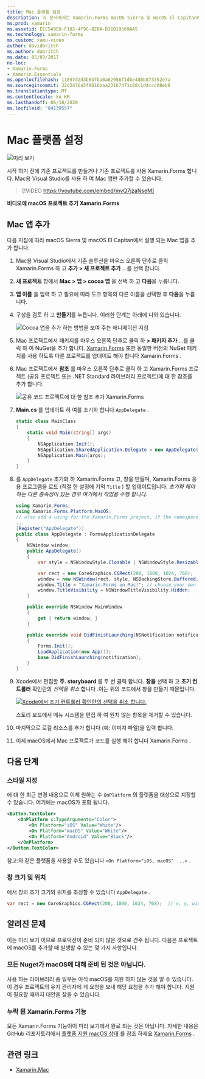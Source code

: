 ```yaml
---
title: Mac 플랫폼 설정
description: 이 문서에서는 Xamarin.Forms macOS Sierra 및 macOS El Capitan에서 실행할 수 있는 앱을 생성 하는 Mac 프로젝트를 프로젝트에 추가 하는 방법을 설명 합니다.
ms.prod: xamarin
ms.assetid: EEC549E0-F182-4F9C-B2BA-B31D19569AA5
ms.technology: xamarin-forms
ms.custom: xamu-video
author: davidbritch
ms.author: dabritch
ms.date: 05/03/2017
no-loc:
- Xamarin.Forms
- Xamarin.Essentials
ms.openlocfilehash: 11897d2d3b8b7ba0a62956f1dbe4d8b873352e7a
ms.sourcegitcommit: 32d2476a5f9016baa231b7471c88c1d4ccc08eb8
ms.translationtype: MT
ms.contentlocale: ko-KR
ms.lasthandoff: 06/18/2020
ms.locfileid: "84139557"
---
```

# <a name="mac-platform-setup"></a>Mac 플랫폼 설정

![미리 보기](~/media/shared/preview.png)

시작 하기 전에 기존 프로젝트를 만들거나 기존 프로젝트를 사용 Xamarin.Forms 합니다. Mac용 Visual Studio를 사용 하 여 Mac 앱만 추가할 수 있습니다.

> [!VIDEO https://youtube.com/embed/mvQ7jzaNseM]

**비디오에 macOS 프로젝트 추가 Xamarin.Forms**

## <a name="adding-a-mac-app"></a>Mac 앱 추가

다음 지침에 따라 macOS Sierra 및 macOS El Capitan에서 실행 되는 Mac 앱을 추가 합니다.

1. Mac용 Visual Studio에서 기존 솔루션을 마우스 오른쪽 단추로 클릭 Xamarin.Forms 하 고 **추가 > 새 프로젝트 추가** ...를 선택 합니다.

2. **새 프로젝트** 창에서 **Mac > 앱 > cocoa 앱** 을 선택 하 고 **다음**을 누릅니다.

3. **앱 이름** 을 입력 하 고 필요에 따라 도크 항목의 다른 이름을 선택한 후 **다음**을 누릅니다.

4. 구성을 검토 하 고 **만들기**를 누릅니다. 이러한 단계는 아래에 나와 있습니다.

    ![Cocoa 앱을 추가 하는 방법을 보여 주는 애니메이션 지침](mac-images/add-macos-proj.gif)

5. Mac 프로젝트에서 패키지를 마우스 오른쪽 단추로 클릭 하 **> 패키지 추가** ...를 클릭 하 여 NuGet을 추가 합니다. [Xamarin.Forms](https://www.nuget.org/packages/Xamarin.Forms/) 또한 동일한 버전의 NuGet 패키지를 사용 하도록 다른 프로젝트를 업데이트 해야 합니다 Xamarin.Forms .

6. Mac 프로젝트에서 **참조** 를 마우스 오른쪽 단추로 클릭 하 고 Xamarin.Forms 프로젝트 (공유 프로젝트 또는 .NET Standard 라이브러리 프로젝트)에 대 한 참조를 추가 합니다.

    ![공유 코드 프로젝트에 대 한 참조 추가 Xamarin.Forms](mac-images/references-sml.png)

7. **Main.cs** 를 업데이트 하 여를 초기화 합니다 `AppDelegate` .

    ```csharp
    static class MainClass
    {
        static void Main(string[] args)
        {
            NSApplication.Init();
            NSApplication.SharedApplication.Delegate = new AppDelegate(); // add this line
            NSApplication.Main(args);
        }
    }
    ```

8. 를 `AppDelegate` 초기화 하 Xamarin.Forms 고, 창을 만들며, Xamarin.Forms 응용 프로그램을 로드 (적절 한 설정에 기억 `Title` ) 할 업데이트입니다. _초기화 해야 하는 다른 종속성이 있는 경우 여기에서 작업을 수행 합니다._

    ```csharp
    using Xamarin.Forms;
    using Xamarin.Forms.Platform.MacOS;
    // also add a using for the Xamarin.Forms project, if the namespace is different to this file
    ...
    [Register("AppDelegate")]
    public class AppDelegate : FormsApplicationDelegate
    {
        NSWindow window;
        public AppDelegate()
        {
            var style = NSWindowStyle.Closable | NSWindowStyle.Resizable | NSWindowStyle.Titled;

            var rect = new CoreGraphics.CGRect(200, 1000, 1024, 768);
            window = new NSWindow(rect, style, NSBackingStore.Buffered, false);
            window.Title = "Xamarin.Forms on Mac!"; // choose your own Title here
            window.TitleVisibility = NSWindowTitleVisibility.Hidden;
        }

        public override NSWindow MainWindow
        {
            get { return window; }
        }

        public override void DidFinishLaunching(NSNotification notification)
        {
            Forms.Init();
            LoadApplication(new App());
            base.DidFinishLaunching(notification);
        }
    }
    ```

9. Xcode에서 편집할 **주. storyboard** 를 두 번 클릭 합니다. **창을** 선택 하 고 **초기 컨트롤러** 확인란의 _선택을 취소_ 합니다 .이는 위의 코드에서 창을 만들기 때문입니다.

    [![Xcode에서 초기 컨트롤러 확인란의 선택을 취소 합니다.](mac-images/xcode-init-controller-sml.png)](mac-images/xcode-init-controller.png#lightbox)

    스토리 보드에서 메뉴 시스템을 편집 하 여 원치 않는 항목을 제거할 수 있습니다.

10. 마지막으로 로컬 리소스를 추가 합니다 (예: 이미지 파일)을 입력 합니다.

11. 이제 macOS에서 Mac 프로젝트가 코드를 실행 해야 합니다 Xamarin.Forms .

## <a name="next-steps"></a>다음 단계

### <a name="styling"></a>스타일 지정

에 대 한 최근 변경 내용으로 이제 원하는 수 `OnPlatform` 의 플랫폼을 대상으로 지정할 수 있습니다. 여기에는 macOS가 포함 됩니다.

```xml
<Button.TextColor>
    <OnPlatform x:TypeArguments="Color">
        <On Platform="iOS" Value="White"/>
        <On Platform="macOS" Value="White"/>
        <On Platform="Android" Value="Black"/>
    </OnPlatform>
</Button.TextColor>
```

참고:와 같은 플랫폼을 사용할 수도 있습니다 `<On Platform="iOS, macOS" ...>` .

### <a name="window-size-and-position"></a>창 크기 및 위치

에서 창의 초기 크기와 위치를 조정할 수 있습니다 `AppDelegate` .

```csharp
var rect = new CoreGraphics.CGRect(200, 1000, 1024, 768);  // x, y, width, height
```

## <a name="known-issues"></a>알려진 문제

이는 미리 보기 이므로 프로덕션이 준비 되지 않은 것으로 간주 됩니다. 다음은 프로젝트에 macOS를 추가할 때 발생할 수 있는 몇 가지 사항입니다.

### <a name="not-all-nugets-are-ready-for-macos"></a>모든 Nuget가 macOS에 대해 준비 된 것은 아닙니다.

사용 하는 라이브러리 중 일부는 아직 macOS를 지원 하지 않는 것을 알 수 있습니다. 이 경우 프로젝트의 유지 관리자에 게 요청을 보내 해당 요청을 추가 해야 합니다. 지원이 필요할 때까지 대안을 찾을 수 있습니다.

### <a name="missing-xamarinforms-features"></a>누락 된 Xamarin.Forms 기능

모든 Xamarin.Forms 기능이이 미리 보기에서 완료 되는 것은 아닙니다. 자세한 내용은 GitHub 리포지토리에서 [플랫폼 지원 macOS 상태](https://github.com/xamarin/Xamarin.Forms/wiki/Platform-Support-macOS-Status) 를 참조 하세요 [Xamarin.Forms](https://github.com/xamarin/Xamarin.Forms) .

## <a name="related-links"></a>관련 링크

- [Xamarin.Mac](~/mac/index.yml)
